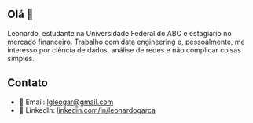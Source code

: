 ## Olá 👋

Leonardo, estudante na Universidade Federal do ABC e estagiário no mercado financeiro. Trabalho com data engineering e, pessoalmente, me interesso por ciência de dados, análise de redes e não complicar coisas simples.

## Contato
- 📧 Email: lgleogar@gmail.com
- 🔗 LinkedIn: [linkedin.com/in/leonardogarca](https://www.linkedin.com/in/leonardogarca/)
<!--
**leonardogarca/leonardogarca** is a ✨ _special_ ✨ repository because its `README.md` (this file) appears on your GitHub profile.

Here are some ideas to get you started:

- 🔭 I’m currently working on ...
- 🌱 I’m currently learning ...
- 👯 I’m looking to collaborate on ...
- 🤔 I’m looking for help with ...
- 💬 Ask me about ...
- 📫 How to reach me: ...
- 😄 Pronouns: ...
- ⚡ Fun fact: ...
-->
